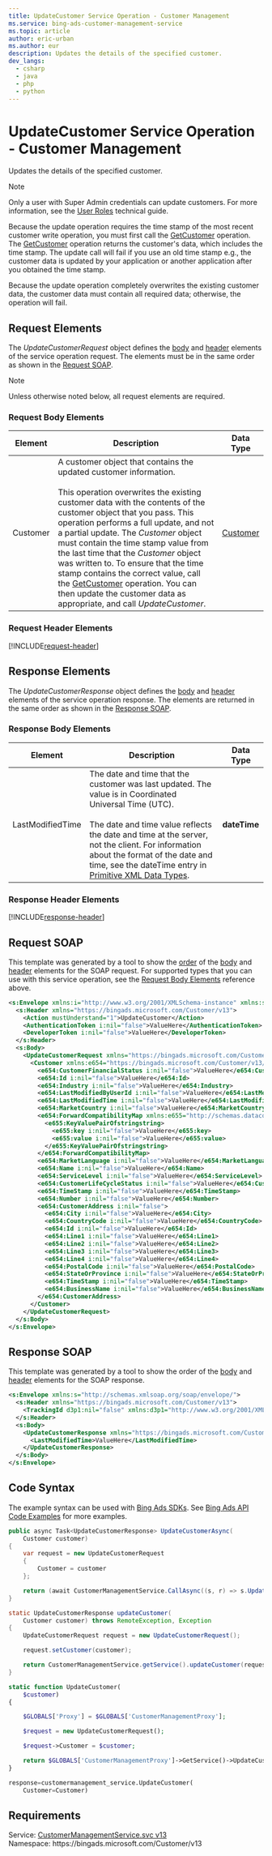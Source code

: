 ```yaml
---
title: UpdateCustomer Service Operation - Customer Management
ms.service: bing-ads-customer-management-service
ms.topic: article
author: eric-urban
ms.author: eur
description: Updates the details of the specified customer.
dev_langs: 
  - csharp
  - java
  - php
  - python
---
```

# UpdateCustomer Service Operation - Customer Management
Updates the details of the specified customer.  

> [!NOTE]
> Only a user with Super Admin credentials can update customers. For more information, see the [User Roles](../guides/account-hierarchy-permissions.md#user-roles) technical guide.  

Because the update operation requires the time stamp of the most recent customer write operation, you must first call the [GetCustomer](getcustomer.md) operation. The [GetCustomer](getcustomer.md) operation returns the customer's data, which includes the time stamp. The update call will fail if you use an old time stamp e.g., the customer data is updated by your application or another application after you obtained the time stamp. 

Because the update operation completely overwrites the existing customer data, the customer data must contain all required data; otherwise, the operation will fail.

## <a name="request"></a>Request Elements
The *UpdateCustomerRequest* object defines the [body](#request-body) and [header](#request-header) elements of the service operation request. The elements must be in the same order as shown in the [Request SOAP](#request-soap). 

> [!NOTE]
> Unless otherwise noted below, all request elements are required.

### <a name="request-body"></a>Request Body Elements

|Element|Description|Data Type|
|-----------|---------------|-------------|
|<a name="customer"></a>Customer|A customer object that contains the updated customer information.<br/><br/>This operation overwrites the existing customer data with the contents of the customer object that you pass. This operation performs a full update, and not a partial update. The *Customer* object must contain the time stamp value from the last time that the *Customer* object was written to. To ensure that the time stamp contains the correct value, call the [GetCustomer](getcustomer.md) operation. You can then update the customer data as appropriate, and call *UpdateCustomer*.|[Customer](customer.md)|

### <a name="request-header"></a>Request Header Elements
[!INCLUDE[request-header](./includes/request-header.md)]

## <a name="response"></a>Response Elements
The *UpdateCustomerResponse* object defines the [body](#response-body) and [header](#response-header) elements of the service operation response. The elements are returned in the same order as shown in the [Response SOAP](#response-soap).

### <a name="response-body"></a>Response Body Elements

|Element|Description|Data Type|
|-----------|---------------|-------------|
|<a name="lastmodifiedtime"></a>LastModifiedTime|The date and time that the customer was last updated. The value is in Coordinated Universal Time (UTC).<br/><br/>The date and time value reflects the date and time at the server, not the client. For information about the format of the date and time, see the dateTime entry in [Primitive XML Data Types](https://go.microsoft.com/fwlink/?linkid=859198).|**dateTime**|

### <a name="response-header"></a>Response Header Elements
[!INCLUDE[response-header](./includes/response-header.md)]

## <a name="request-soap"></a>Request SOAP
This template was generated by a tool to show the [order](../guides/services-protocol.md#element-order) of the [body](#request-body) and [header](#request-header) elements for the SOAP request. For supported types that you can use with this service operation, see the [Request Body Elements](#request-body) reference above.

```xml
<s:Envelope xmlns:i="http://www.w3.org/2001/XMLSchema-instance" xmlns:s="http://schemas.xmlsoap.org/soap/envelope/">
  <s:Header xmlns="https://bingads.microsoft.com/Customer/v13">
    <Action mustUnderstand="1">UpdateCustomer</Action>
    <AuthenticationToken i:nil="false">ValueHere</AuthenticationToken>
    <DeveloperToken i:nil="false">ValueHere</DeveloperToken>
  </s:Header>
  <s:Body>
    <UpdateCustomerRequest xmlns="https://bingads.microsoft.com/Customer/v13">
      <Customer xmlns:e654="https://bingads.microsoft.com/Customer/v13/Entities" i:nil="false">
        <e654:CustomerFinancialStatus i:nil="false">ValueHere</e654:CustomerFinancialStatus>
        <e654:Id i:nil="false">ValueHere</e654:Id>
        <e654:Industry i:nil="false">ValueHere</e654:Industry>
        <e654:LastModifiedByUserId i:nil="false">ValueHere</e654:LastModifiedByUserId>
        <e654:LastModifiedTime i:nil="false">ValueHere</e654:LastModifiedTime>
        <e654:MarketCountry i:nil="false">ValueHere</e654:MarketCountry>
        <e654:ForwardCompatibilityMap xmlns:e655="http://schemas.datacontract.org/2004/07/System.Collections.Generic" i:nil="false">
          <e655:KeyValuePairOfstringstring>
            <e655:key i:nil="false">ValueHere</e655:key>
            <e655:value i:nil="false">ValueHere</e655:value>
          </e655:KeyValuePairOfstringstring>
        </e654:ForwardCompatibilityMap>
        <e654:MarketLanguage i:nil="false">ValueHere</e654:MarketLanguage>
        <e654:Name i:nil="false">ValueHere</e654:Name>
        <e654:ServiceLevel i:nil="false">ValueHere</e654:ServiceLevel>
        <e654:CustomerLifeCycleStatus i:nil="false">ValueHere</e654:CustomerLifeCycleStatus>
        <e654:TimeStamp i:nil="false">ValueHere</e654:TimeStamp>
        <e654:Number i:nil="false">ValueHere</e654:Number>
        <e654:CustomerAddress i:nil="false">
          <e654:City i:nil="false">ValueHere</e654:City>
          <e654:CountryCode i:nil="false">ValueHere</e654:CountryCode>
          <e654:Id i:nil="false">ValueHere</e654:Id>
          <e654:Line1 i:nil="false">ValueHere</e654:Line1>
          <e654:Line2 i:nil="false">ValueHere</e654:Line2>
          <e654:Line3 i:nil="false">ValueHere</e654:Line3>
          <e654:Line4 i:nil="false">ValueHere</e654:Line4>
          <e654:PostalCode i:nil="false">ValueHere</e654:PostalCode>
          <e654:StateOrProvince i:nil="false">ValueHere</e654:StateOrProvince>
          <e654:TimeStamp i:nil="false">ValueHere</e654:TimeStamp>
          <e654:BusinessName i:nil="false">ValueHere</e654:BusinessName>
        </e654:CustomerAddress>
      </Customer>
    </UpdateCustomerRequest>
  </s:Body>
</s:Envelope>
```

## <a name="response-soap"></a>Response SOAP
This template was generated by a tool to show the order of the [body](#response-body) and [header](#response-header) elements for the SOAP response.

```xml
<s:Envelope xmlns:s="http://schemas.xmlsoap.org/soap/envelope/">
  <s:Header xmlns="https://bingads.microsoft.com/Customer/v13">
    <TrackingId d3p1:nil="false" xmlns:d3p1="http://www.w3.org/2001/XMLSchema-instance">ValueHere</TrackingId>
  </s:Header>
  <s:Body>
    <UpdateCustomerResponse xmlns="https://bingads.microsoft.com/Customer/v13">
      <LastModifiedTime>ValueHere</LastModifiedTime>
    </UpdateCustomerResponse>
  </s:Body>
</s:Envelope>
```

## <a name="example"></a>Code Syntax
The example syntax can be used with [Bing Ads SDKs](../guides/client-libraries.md). See [Bing Ads API Code Examples](../guides/code-examples.md) for more examples.
```csharp
public async Task<UpdateCustomerResponse> UpdateCustomerAsync(
	Customer customer)
{
	var request = new UpdateCustomerRequest
	{
		Customer = customer
	};

	return (await CustomerManagementService.CallAsync((s, r) => s.UpdateCustomerAsync(r), request));
}
```
```java
static UpdateCustomerResponse updateCustomer(
	Customer customer) throws RemoteException, Exception
{
	UpdateCustomerRequest request = new UpdateCustomerRequest();

	request.setCustomer(customer);

	return CustomerManagementService.getService().updateCustomer(request);
}
```
```php
static function UpdateCustomer(
	$customer)
{

	$GLOBALS['Proxy'] = $GLOBALS['CustomerManagementProxy'];

	$request = new UpdateCustomerRequest();

	$request->Customer = $customer;

	return $GLOBALS['CustomerManagementProxy']->GetService()->UpdateCustomer($request);
}
```
```python
response=customermanagement_service.UpdateCustomer(
	Customer=Customer)
```

## Requirements
Service: [CustomerManagementService.svc v13](https://clientcenter.api.bingads.microsoft.com/Api/CustomerManagement/v13/CustomerManagementService.svc)  
Namespace: https\://bingads.microsoft.com/Customer/v13  

